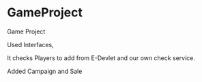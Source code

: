 # GameProject
Game Project

Used Interfaces,

It checks Players to add from E-Devlet and our own check service.

Added Campaign and Sale
